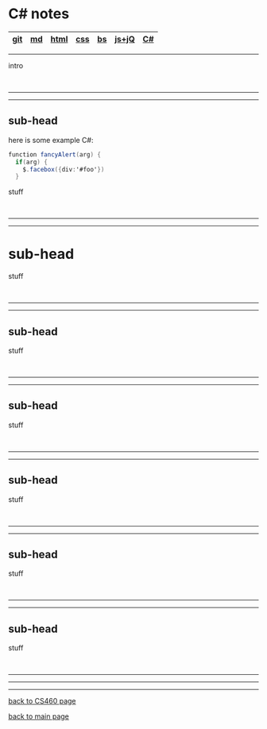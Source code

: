# C# notes  

| <a href="" target="_blank">git</a> | <a href="" target="_blank">md</a> | <a href="" target="_blank">html</a> | <a href="" target="_blank">css</a> | <a href="" target="_blank">bs</a> | <a href="" target="_blank">js+jQ</a> | <a href="" target="_blank">C#</a> |  
| --- | --- | --- | --- | --- | --- | --- |  

---
intro

<br>

---
---
## sub-head  
here is some example C#:
```csharp
function fancyAlert(arg) {
  if(arg) {
    $.facebox({div:'#foo'})
  }
```
stuff

<br>

---
---
# sub-head 
stuff

<br>

---
---
## sub-head  
stuff  

<br>

---
---
## sub-head  
stuff

<br>

---
---
## sub-head  
stuff

<br>

---
---
## sub-head
stuff

<br>

---
---
## sub-head
stuff

<br>

---
---
---
[back to CS460 page](https://Stormy9.github.io/CS460#c_sharp/ "CS460 main page")   

[back to main page](https://Stormy9.github.io/ "main page")   
